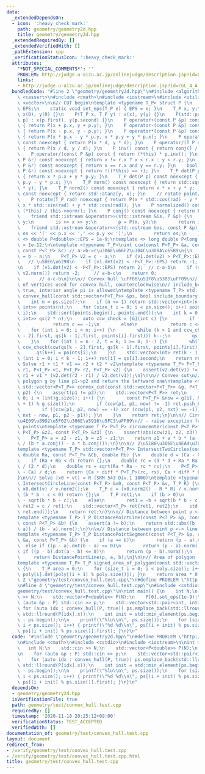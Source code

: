```yaml
---
data:
  _extendedDependsOn:
  - icon: ':heavy_check_mark:'
    path: geometry/geometry2d.hpp
    title: geometry/geometry2d.hpp
  _extendedRequiredBy: []
  _extendedVerifiedWith: []
  _pathExtension: cpp
  _verificationStatusIcon: ':heavy_check_mark:'
  attributes:
    '*NOT_SPECIAL_COMMENTS*': ''
    PROBLEM: http://judge.u-aizu.ac.jp/onlinejudge/description.jsp?id=CGL_4_A
    links:
    - http://judge.u-aizu.ac.jp/onlinejudge/description.jsp?id=CGL_4_A
  bundledCode: "#line 2 \"geometry/geometry2d.hpp\"\n#include <algorithm>\n#include\
    \ <cassert>\n#include <cmath>\n#include <iostream>\n#include <utility>\n#include\
    \ <vector>\n\n// CUT begin\ntemplate <typename T_P> struct P {\n    static T_P\
    \ EPS;\n    static void set_eps(T_P e) { EPS = e; }\n    T_P x, y;\n    P() :\
    \ x(0), y(0) {}\n    P(T_P x, T_P y) : x(x), y(y) {}\n    P(std::pair<T_P, T_P>\
    \ p) : x(p.first), y(p.second) {}\n    P operator+(const P &p) const noexcept\
    \ { return P(x + p.x, y + p.y); }\n    P operator-(const P &p) const noexcept\
    \ { return P(x - p.x, y - p.y); }\n    P operator*(const P &p) const noexcept\
    \ { return P(x * p.x - y * p.y, x * p.y + y * p.x); }\n    P operator*(T_P d)\
    \ const noexcept { return P(x * d, y * d); }\n    P operator/(T_P d) const noexcept\
    \ { return P(x / d, y / d); }\n    P inv() const { return conj() / norm2(); }\n\
    \    P operator/(const P &p) const { return (*this) * p.inv(); }\n    bool operator<(const\
    \ P &r) const noexcept { return x != r.x ? x < r.x : y < r.y; }\n    bool operator==(const\
    \ P &r) const noexcept { return x == r.x and y == r.y; }\n    bool operator!=(const\
    \ P &r) const noexcept { return !((*this) == r); }\n    T_P dot(P p) const noexcept\
    \ { return x * p.x + y * p.y; }\n    T_P det(P p) const noexcept { return x *\
    \ p.y - y * p.x; }\n    T_P norm() const noexcept { return std::sqrt(x * x + y\
    \ * y); }\n    T_P norm2() const noexcept { return x * x + y * y; }\n    T_P arg()\
    \ const noexcept { return std::atan2(y, x); }\n    // rotate point/vector by rad\n\
    \    P rotate(T_P rad) noexcept { return P(x * std::cos(rad) - y * std::sin(rad),\
    \ x * std::sin(rad) + y * std::cos(rad)); }\n    P normalized() const { return\
    \ (*this) / this->norm(); }\n    P conj() const noexcept { return P(x, -y); }\n\
    \    friend std::istream &operator>>(std::istream &is, P &p) {\n        T_P x,\
    \ y;\n        is >> x >> y;\n        p = P(x, y);\n        return is;\n    }\n\
    \    friend std::ostream &operator<<(std::ostream &os, const P &p) {\n       \
    \ os << '(' << p.x << ',' << p.y << ')';\n        return os;\n    }\n};\ntemplate\
    \ <> double P<double>::EPS = 1e-9;\ntemplate <> long double P<long double>::EPS\
    \ = 1e-12;\n\ntemplate <typename T_P>\nint ccw(const P<T_P> &a, const P<T_P> &b,\
    \ const P<T_P> &c) // a->b->c\u306E\u66F2\u304C\u308A\u65B9\n{\n    P<T_P> v1\
    \ = b - a;\n    P<T_P> v2 = c - a;\n    if (v1.det(v2) > P<T_P>::EPS) return 1;\
    \   // \u5DE6\u6298\n    if (v1.det(v2) < -P<T_P>::EPS) return -1; // \u53F3\u6298\
    \n    if (v1.dot(v2) < -P<T_P>::EPS) return 2;  // c-a-b\n    if (v1.norm() <\
    \ v2.norm()) return -2;     // a-b-c\n    return 0;                          \
    \       // a-c-b\n}\n\n// Convex hull \uFF08\u51F8\u5305\uFF09\n// return: IDs\
    \ of vertices used for convex hull, counterclockwise\n// include_boundary: If\
    \ true, interior angle pi is allowed\ntemplate <typename T_P> std::vector<int>\
    \ convex_hull(const std::vector<P<T_P>> &ps, bool include_boundary = false) {\n\
    \    int n = ps.size();\n    if (n <= 1) return std::vector<int>(n, 0);\n    std::vector<std::pair<P<T_P>,\
    \ int>> points(n);\n    for (size_t i = 0; i < ps.size(); i++) points[i] = std::make_pair(ps[i],\
    \ i);\n    std::sort(points.begin(), points.end());\n    int k = 0;\n    std::vector<std::pair<P<T_P>,\
    \ int>> qs(2 * n);\n    auto ccw_check = [&](int c) {\n        if (include_boundary)\n\
    \            return c == -1;\n        else\n            return c <= 0;\n    };\n\
    \    for (int i = 0; i < n; i++) {\n        while (k > 1 and ccw_check(ccw(qs[k\
    \ - 2].first, qs[k - 1].first, points[i].first))) k--;\n        qs[k++] = points[i];\n\
    \    }\n    for (int i = n - 2, t = k; i >= 0; i--) {\n        while (k > t and\
    \ ccw_check(ccw(qs[k - 2].first, qs[k - 1].first, points[i].first))) k--;\n  \
    \      qs[k++] = points[i];\n    }\n    std::vector<int> ret(k - 1);\n    for\
    \ (int i = 0; i < k - 1; i++) ret[i] = qs[i].second;\n    return ret;\n}\n\n//\
    \ Solve r1 + t1 * v1 == r2 + t2 * v2\ntemplate <typename T_P> P<T_P> lines_crosspoint(P<T_P>\
    \ r1, P<T_P> v1, P<T_P> r2, P<T_P> v2) {\n    assert(v2.det(v1) != 0);\n    return\
    \ r1 + v1 * (v2.det(r2 - r1) / v2.det(v1));\n}\n\n// Convex cut\n// Cut the convex\
    \ polygon g by line p1->p2 and return the leftward one\ntemplate <typename T_P>\
    \ std::vector<P<T_P>> convex_cut(const std::vector<P<T_P>> &g, P<T_P> p1, P<T_P>\
    \ p2) {\n    assert(p1 != p2);\n    std::vector<P<T_P>> ret;\n    for (int i =\
    \ 0; i < (int)g.size(); i++) {\n        const P<T_P> &now = g[i], &nxt = g[(i\
    \ + 1) % g.size()];\n        if (ccw(p1, p2, now) != -1) ret.push_back(now);\n\
    \        if ((ccw(p1, p2, now) == -1) xor (ccw(p1, p2, nxt) == -1)) { ret.push_back(lines_crosspoint(now,\
    \ nxt - now, p1, p2 - p1)); }\n    }\n    return ret;\n}\n\n// Circumcenter \uFF08\
    \u4E09\u89D2\u5F62\u306E\u5916\u5FC3\uFF09\n// - raise exception for collinear\
    \ points\ntemplate <typename T_P> P<T_P> circumcenter(const P<T_P> &z1, const\
    \ P<T_P> &z2, const P<T_P> &z3) {\n    assert(abs(ccw(z1, z2, z3)) % 2 == 1);\n\
    \    P<T_P> a = z2 - z1, b = z3 - z1;\n    return z1 + a * b * (a - b).conj()\
    \ / (b * a.conj() - a * b.conj());\n}\n\n// 2\u5186\u306E\u4EA4\u70B9 (ABC157F)\n\
    template <typename T_P> std::vector<P<T_P>> IntersectTwoCircles(const P<T_P> &Ca,\
    \ double Ra, const P<T_P> &Cb, double Rb) {\n    double d = (Ca - Cb).norm();\n\
    \    if (Ra + Rb < d) return {};\n    double rc = (d * d + Ra * Ra - Rb * Rb)\
    \ / (2 * d);\n    double rs = sqrt(Ra * Ra - rc * rc);\n    P<T_P> diff = (Cb\
    \ - Ca) / d;\n    return {Ca + diff * P<T_P>(rc, rs), Ca + diff * P<T_P>(rc, -rs)};\n\
    }\n\n// Solve |x0 + vt| = R (SRM 543 Div.1 1000)\ntemplate <typename T_P> std::vector<T_P>\
    \ IntersectCircleLine(const P<T_P> &x0, const P<T_P> &v, T_P R) {\n    T_P b =\
    \ x0.dot(v) / v.norm2();\n    T_P c = (x0.norm2() - R * R) / v.norm2();\n    if\
    \ (b * b - c < 0) return {};\n    T_P ret1;\n    if (b > 0)\n        ret1 = -b\
    \ - sqrt(b * b - c);\n    else\n        ret1 = -b + sqrt(b * b - c);\n    T_P\
    \ ret2 = c / ret1;\n    std::vector<T_P> ret{ret1, ret2};\n    std::sort(ret.begin(),\
    \ ret.end());\n    return ret;\n}\n\n// Distance between point p <-> line ab\n\
    template <typename T_P> T_P DistancePointLine(const P<T_P> &p, const P<T_P> &a,\
    \ const P<T_P> &b) {\n    assert(a != b);\n    return std::abs((b - a).det(p -\
    \ a)) / (b - a).norm();\n}\n\n// Distance between point p <-> line segment ab\n\
    template <typename T_P> T_P DistancePointSegment(const P<T_P> &p, const P<T_P>\
    \ &a, const P<T_P> &b) {\n    if (a == b)\n        return (p - a).norm();\n  \
    \  else if ((p - a).dot(b - a) <= 0)\n        return (p - a).norm();\n    else\
    \ if ((p - b).dot(a - b) <= 0)\n        return (p - b).norm();\n    else\n   \
    \     return DistancePointLine(p, a, b);\n}\n\n// Area of polygon (might be negative)\n\
    template <typename T_P> T_P signed_area_of_polygon(const std::vector<P<T_P>> &poly)\
    \ {\n    T_P area = 0;\n    for (size_t i = 0; i < poly.size(); i++) { area +=\
    \ poly[i].det(poly[(i + 1) % poly.size()]); }\n    return area * 0.5;\n}\n#line\
    \ 2 \"geometry/test/convex_hull.test.cpp\"\n#define PROBLEM \"http://judge.u-aizu.ac.jp/onlinejudge/description.jsp?id=CGL_4_A\"\
    \n#line 4 \"geometry/test/convex_hull.test.cpp\"\n#include <cstdio>\n#line 6 \"\
    geometry/test/convex_hull.test.cpp\"\n\nint main() {\n    int N;\n    std::cin\
    \ >> N;\n    std::vector<P<double>> P(N);\n    P[0].set_eps(1e-9);\n\n    for\
    \ (auto &p : P) std::cin >> p;\n    std::vector<std::pair<int, int>> ps;\n   \
    \ for (auto idx : convex_hull(P, true)) ps.emplace_back(std::llround(P[idx].y),\
    \ std::llround(P[idx].x));\n    int init = std::min_element(ps.begin(), ps.end())\
    \ - ps.begin();\n\n    printf(\"%lu\\n\", ps.size());\n    for (size_t i = 0;\
    \ i < ps.size(); i++) { printf(\"%d %d\\n\", ps[(i + init) % ps.size()].second,\
    \ ps[(i + init) % ps.size()].first); }\n}\n"
  code: "#include \"geometry/geometry2d.hpp\"\n#define PROBLEM \"http://judge.u-aizu.ac.jp/onlinejudge/description.jsp?id=CGL_4_A\"\
    \n#include <cmath>\n#include <cstdio>\n#include <iostream>\n\nint main() {\n \
    \   int N;\n    std::cin >> N;\n    std::vector<P<double>> P(N);\n    P[0].set_eps(1e-9);\n\
    \n    for (auto &p : P) std::cin >> p;\n    std::vector<std::pair<int, int>> ps;\n\
    \    for (auto idx : convex_hull(P, true)) ps.emplace_back(std::llround(P[idx].y),\
    \ std::llround(P[idx].x));\n    int init = std::min_element(ps.begin(), ps.end())\
    \ - ps.begin();\n\n    printf(\"%lu\\n\", ps.size());\n    for (size_t i = 0;\
    \ i < ps.size(); i++) { printf(\"%d %d\\n\", ps[(i + init) % ps.size()].second,\
    \ ps[(i + init) % ps.size()].first); }\n}\n"
  dependsOn:
  - geometry/geometry2d.hpp
  isVerificationFile: true
  path: geometry/test/convex_hull.test.cpp
  requiredBy: []
  timestamp: '2020-11-18 20:25:12+09:00'
  verificationStatus: TEST_ACCEPTED
  verifiedWith: []
documentation_of: geometry/test/convex_hull.test.cpp
layout: document
redirect_from:
- /verify/geometry/test/convex_hull.test.cpp
- /verify/geometry/test/convex_hull.test.cpp.html
title: geometry/test/convex_hull.test.cpp
---
```

